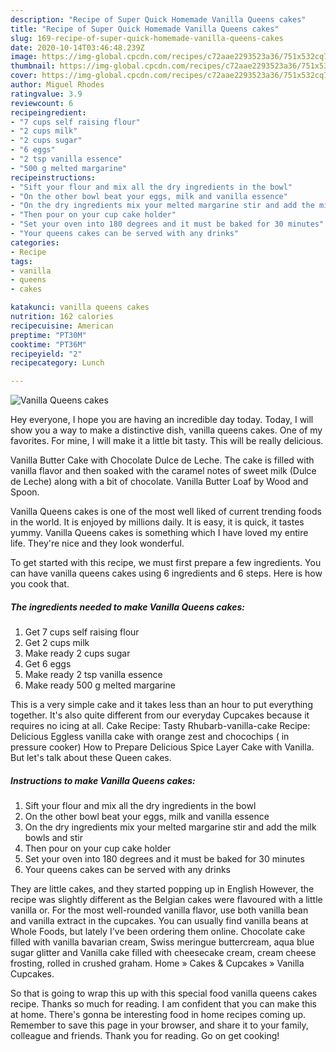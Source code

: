 ```yaml
---
description: "Recipe of Super Quick Homemade Vanilla Queens cakes"
title: "Recipe of Super Quick Homemade Vanilla Queens cakes"
slug: 169-recipe-of-super-quick-homemade-vanilla-queens-cakes
date: 2020-10-14T03:46:48.239Z
image: https://img-global.cpcdn.com/recipes/c72aae2293523a36/751x532cq70/vanilla-queens-cakes-recipe-main-photo.jpg
thumbnail: https://img-global.cpcdn.com/recipes/c72aae2293523a36/751x532cq70/vanilla-queens-cakes-recipe-main-photo.jpg
cover: https://img-global.cpcdn.com/recipes/c72aae2293523a36/751x532cq70/vanilla-queens-cakes-recipe-main-photo.jpg
author: Miguel Rhodes
ratingvalue: 3.9
reviewcount: 6
recipeingredient:
- "7 cups self raising flour"
- "2 cups milk"
- "2 cups sugar"
- "6 eggs"
- "2 tsp vanilla essence"
- "500 g melted margarine"
recipeinstructions:
- "Sift your flour and mix all the dry ingredients in the bowl"
- "On the other bowl beat your eggs, milk and vanilla essence"
- "On the dry ingredients mix your melted margarine stir and add the milk bowls and stir"
- "Then pour on your cup cake holder"
- "Set your oven into 180 degrees and it must be baked for 30 minutes"
- "Your queens cakes can be served with any drinks"
categories:
- Recipe
tags:
- vanilla
- queens
- cakes

katakunci: vanilla queens cakes 
nutrition: 162 calories
recipecuisine: American
preptime: "PT30M"
cooktime: "PT36M"
recipeyield: "2"
recipecategory: Lunch

---
```



![Vanilla Queens cakes](https://img-global.cpcdn.com/recipes/c72aae2293523a36/751x532cq70/vanilla-queens-cakes-recipe-main-photo.jpg)

Hey everyone, I hope you are having an incredible day today. Today, I will show you a way to make a distinctive dish, vanilla queens cakes. One of my favorites. For mine, I will make it a little bit tasty. This will be really delicious.

Vanilla Butter Cake with Chocolate Dulce de Leche. The cake is filled with vanilla flavor and then soaked with the caramel notes of sweet milk (Dulce de Leche) along with a bit of chocolate. Vanilla Butter Loaf by Wood and Spoon.

Vanilla Queens cakes is one of the most well liked of current trending foods in the world. It is enjoyed by millions daily. It is easy, it is quick, it tastes yummy. Vanilla Queens cakes is something which I have loved my entire life. They're nice and they look wonderful.


To get started with this recipe, we must first prepare a few ingredients. You can have vanilla queens cakes using 6 ingredients and 6 steps. Here is how you cook that.

<!--inarticleads1-->

##### The ingredients needed to make Vanilla Queens cakes:

1. Get 7 cups self raising flour
1. Get 2 cups milk
1. Make ready 2 cups sugar
1. Get 6 eggs
1. Make ready 2 tsp vanilla essence
1. Make ready 500 g melted margarine


This is a very simple cake and it takes less than an hour to put everything together. It&#39;s also quite different from our everyday Cupcakes because it requires no icing at all. Cake Recipe: Tasty Rhubarb-vanilla-cake Recipe: Delicious Eggless vanilla cake with orange zest and chocochips ( in pressure cooker) How to Prepare Delicious Spice Layer Cake with Vanilla. But let&#39;s talk about these Queen cakes. 

<!--inarticleads2-->

##### Instructions to make Vanilla Queens cakes:

1. Sift your flour and mix all the dry ingredients in the bowl
1. On the other bowl beat your eggs, milk and vanilla essence
1. On the dry ingredients mix your melted margarine stir and add the milk bowls and stir
1. Then pour on your cup cake holder
1. Set your oven into 180 degrees and it must be baked for 30 minutes
1. Your queens cakes can be served with any drinks


They are little cakes, and they started popping up in English However, the recipe was slightly different as the Belgian cakes were flavoured with a little vanilla or. For the most well-rounded vanilla flavor, use both vanilla bean and vanilla extract in the cupcakes. You can usually find vanilla beans at Whole Foods, but lately I&#39;ve been ordering them online. Chocolate cake filled with vanilla bavarian cream, Swiss meringue buttercream, aqua blue sugar glitter and Vanilla cake filled with cheesecake cream, cream cheese frosting, rolled in crushed graham. Home » Cakes &amp; Cupcakes » Vanilla Cupcakes. 

So that is going to wrap this up with this special food vanilla queens cakes recipe. Thanks so much for reading. I am confident that you can make this at home. There's gonna be interesting food in home recipes coming up. Remember to save this page in your browser, and share it to your family, colleague and friends. Thank you for reading. Go on get cooking!
